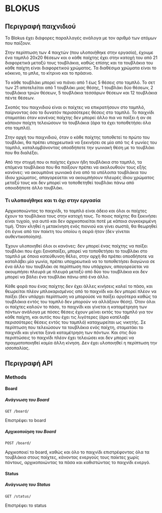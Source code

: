 # BLOKUS
## Περιγραφή παιχνιδιού
Το Blokus έχει διάφορες παραλλαγές ανάλογα με τον αριθμό των ατόμων που παίζουν. 

Στην περίπτωση των 4 παιχτών (που υλοποιήθηκε στην εργασία), έχουμε ένα ταμπλό 20x20 θέσεων και ο κάθε παίχτης έχει στην κατοχή του από 21 διαφορετικά μεταξύ τους τουβλάκια, καθώς επίσης και τα τουβλάκια του κάθε παίχτη είναι διαφορετικού χρώματος. Τα διαθέσιμα χρώματα είναι το κόκκινο, το μπλε, το κίτρινο και το πράσινο. 

Το κάθε τουβλάκι μπορεί να πιάνει από 1 έως 5 θέσεις στο ταμπλό. Το σετ των 21 αποτελείται από 1 τουβλάκι μιας θέσης, 1 τουβλάκι δύο θέσεων, 2 τουβλάκια τριών θέσεων, 5 τουβλάκια τεσσάρων θέσεων και 12 τουβλάκια πέντε θέσεων. 

Σκοπός του παιχνιδιού είναι οι παίχτες να επικρατήσουν στο ταμπλό, παίρνοντας όσο το δυνατόν περισσότερες θέσεις στο ταμπλό. Το παιχνίδι σταματάει όταν κανένας παίχτης δεν μπορεί άλλο πια να παίξει ή αν σε κάποιον παίχτη τελειώσουν τα τουβλάκια (άρα τα έχει τοποθετήσει όλα στο ταμπλό). 

Στην αρχή του παιχνιδιού, όταν ο κάθε παίχτης τοποθετεί το πρώτο του τουβλάκι, θα πρέπει υποχρεωτικά να ξεκινήσει σε μία από τις 4 γωνίες του ταμπλό, καταλαμβάνοντας οποσδήποτε την γωνιακή θέση με το τουβλάκι που θα διαλέξει. 

Από την στιγμή που οι παίχτες έχουν ήδη τουβλάκια στο ταμπλό, τα επόμενα τουβλάκια που θα παίξουν πρέπει να ακολουθούν τους εξής κανόνες: να ακουμπάνε γωνιακά ένα από τα υπόλοιπα τουβλάκια του ίδιου χρώματος, απαγορεύεται να ακουμπήσουν πλευρές ίδιου χρώματος μεταξύ τους και δεν μπορεί να τοποθετηθεί τουβλάκι πάνω από οποιοδήποτε άλλο τουβλάκι.
### Τι υλοποιήθηκε και τι όχι στην εργασία
Αρχικοποιώντας το παιχνίδι, το ταμπλό είναι άδειο και όλοι οι παίχτες έχουν τα τουβλάκια τους στην κατοχή τους. Το ποιος παίχτης θα ξεκινήσει είναι τυχαίο, για αυτό και δεν αρχικοποιείται ποτέ με κάποια συγκεκριμένη τιμή. Όταν κληθεί η μετακίνηση ενός πιονιού και γίνει σωστά, θα θεωρηθεί ότι έγινε από τον παίκτη του οποίου η σειρά ήταν (δεν γίνεται αυθεντικοποίηση). 

Έχουν υλοποιηθεί όλοι οι κανόνες: δεν μπορεί ένας παίχτης να παίξει τουβλάκι που έχει ξαναπαίξει, μπορεί να τοποθετήσει το τουβλάκι στο ταμπλό με όποια κατεύθυνση θέλει, στην αρχή θα πρέπει οποσδήποτε να καταλάβει μία γωνία, πρέπει υποχρεωτικά να το τοποθετήσει διαγώνια σε ένα άλλο του τουβλάκι σε περίπτωση που υπάρχουν, απαγορεύεται να ακουμπήσει πλευρά με πλευρά μεταξύ από δύο του τουβλάκια και δεν μπορεί να βάλει ένα τουβλάκι πάνω από ένα άλλο.

Κάθε φορά που ένας παίχτης δεν έχει άλλες κινήσεις καλεί το πάσο, και θεωρείται πλέον μπλοκαρισμένος από το παιχνίδι και δεν μπορεί πλέον να παίξει (δεν υπάρχει περίπτωση να μπορούσε να παίξει αργότερα καθώς τα τουβλάκια εντός του ταμπλό δεν μπορούν να αλλάξουν θέση). Όταν όλοι οι παίχτες καλούν το πάσο, το παιχνίδι και γίνεται η καταμέτρηση των πόντων ανάλογα με πόσες θέσεις έχουν μείνει εκτός του ταμπλό για τον κάθε παίχτη, και αυτός που έχει τις λιγότερες (άρα κατέλαβε περισσότερες θέσεις εντός του ταμπλό) καταχωρείται ως νικητής. Σε περίπτωση που τελειώσουν τα τουβλάκια ενός παίχτη, σταματάει το παιχνίδι και γίνεται ξανά καταμέτρηση των πόντων. Και στις δύο περιπτώσεις το παιχνίδι πλέον έχει τελειώσει και δεν μπορεί να πραγματοποιηθεί καμία άλλη κίνηση. Δεν έχει υλοποιηθεί η περίπτωση την ισσοπαλίας.

## Περιγραφή API
### Methods
#### Board
##### Ανάγνωση του Board
```
GET /board/
```
Επιστρέφει το board

##### Αρχικοποίηση του Board
```
POST /board/
```
Αρχικοποιεί το board, καθώς και όλο το παιχνίδι επιστρέφοντας όλα τα τουβλάκια στους παίχτες, κάνοντας ενεργούς τους παίκτες χωρίς πόντους, αρχικοποιώντας τα πάσα και καθιστώντας το παιχνίδι ενεργό.
#### Status
##### Ανάγνωση του Status
```
GET /status/
```
Επιστρέφει το status
